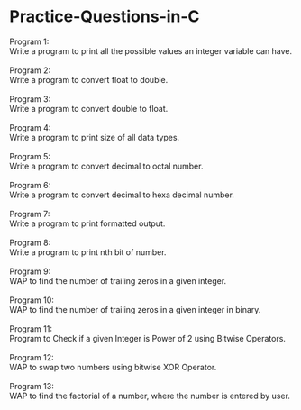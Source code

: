 # Practice-Questions-in-C
Program 1:<br>
Write a program to print all the possible values an integer variable can have.<br><br>
Program 2:<br>
Write a program to convert float to double.<br><br>
Program 3:<br>
Write a program to convert double to float.<br><br>
Program 4:<br>
Write a program to print size of all data types.<br><br>
Program 5:<br>
Write a program to convert decimal to octal number.<br><br>
Program 6:<br>
Write a program to convert decimal to hexa decimal number.<br><br>
Program 7:<br>
Write a program to print formatted output.<br><br>
Program 8:<br>
Write a program to print nth bit of number.<br><br>
Program 9:<br>
WAP to find the number of trailing zeros in a given integer.<br><br>
Program 10:<br>
WAP to find the number of trailing zeros in a given integer in binary.<br><br>
Program 11:<br>
Program to Check if a given Integer is Power of 2 using Bitwise Operators.<br><br>
Program 12:<br>
WAP to swap two numbers using bitwise XOR Operator.<br><br>
Program 13:<br>
WAP to find the factorial of a number, where the number is entered by user.
